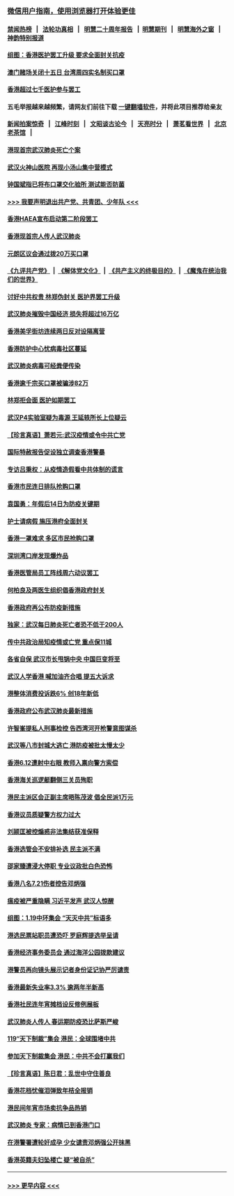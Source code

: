 ### [微信用户指南，使用浏览器打开体验更佳](https://github.com/gfw-breaker/banned-news1/blob/master/indexes/wechat-guide.md?t=0)
#### [禁闻热榜](热点新闻.md?t=0)  &nbsp;&nbsp;|&nbsp;&nbsp; [法轮功真相](https://github.com/gfw-breaker/truth/blob/master/README.md?t=0) &nbsp;&nbsp;|&nbsp;&nbsp; [明慧二十周年报告](https://github.com/gfw-breaker/mh-reports/blob/master/README.md?t=0) &nbsp;&nbsp;|&nbsp;&nbsp;[明慧期刊](https://github.com/gfw-breaker/mh-qikan) &nbsp;&nbsp;|&nbsp;&nbsp; [明慧海外之窗](https://github.com/gfw-breaker/mh-news/blob/master/README.md?t=0) &nbsp;&nbsp;|&nbsp;&nbsp; [神韵特别报道](https://github.com/gfw-breaker/mh-news/blob/master/shenyun.md?t=0)
#### [组图：香港医护罢工升级 要求全面封关抗疫](../pages/nsc415/n11844107.md?t=02051333) 
#### [澳门赌场关闭十五日 台湾周四实名制买口罩](../pages/nsc415/n11845083.md?t=02051333) 
#### [香港超过七千医护参与罢工](../pages/nsc415/n11845051.md?t=02051333) 
#### 五毛举报越来越频繁，请网友们前往下载 [一键翻墙软件](https://github.com/gfw-breaker/ssr-accounts)，并将此项目推荐给亲友
#### [新闻拍案惊奇](https://github.com/gfw-breaker/banned-news1/blob/master/pages/link4.md) &nbsp;&nbsp;|&nbsp;&nbsp; [江峰时刻](https://github.com/gfw-breaker/banned-news1/blob/master/pages/link4.md) &nbsp;&nbsp;|&nbsp;&nbsp; [文昭谈古论今](https://github.com/gfw-breaker/banned-news1/blob/master/pages/link4.md) &nbsp;&nbsp;|&nbsp;&nbsp; [天亮时分](https://github.com/gfw-breaker/banned-news1/blob/master/pages/link4.md) &nbsp;&nbsp;|&nbsp;&nbsp; [萧茗看世界](https://github.com/gfw-breaker/banned-news1/blob/master/pages/link4.md) &nbsp;&nbsp;|&nbsp;&nbsp; [北京老茶馆](https://github.com/gfw-breaker/banned-news1/blob/master/pages/link4.md) &nbsp;&nbsp;|&nbsp;&nbsp; 
#### [港现首宗武汉肺炎死亡个案](../pages/nsc415/n11844998.md?t=02051333) 
#### [武汉火神山医院 再现小汤山集中营模式](../pages/nsc415/n11844763.md?t=02051333) 
#### [钟国斌指已将布口罩交化验所 测试能否防菌](../pages/nsc415/n11842783.md?t=02051333) 
#### [>>> 我要声明退出共产党、共青团、少年队 <<<](https://github.com/begood0513/goodnews/blob/master/quit/letter.md) 
#### [香港HAEA宣布启动第二阶段罢工](../pages/nsc415/n11842723.md?t=02051333) 
#### [香港现首宗人传人武汉肺炎](../pages/nsc415/n11842766.md?t=02051333) 
#### [元朗区议会通过拨20万买口罩](../pages/nsc415/n11842754.md?t=02051333) 
#### [《九评共产党》](https://github.com/begood0513/9ping.md/blob/master/README.md) &nbsp;|&nbsp; [《解体党文化》](../../../../jtdwh.md/blob/master/README.md)  &nbsp;|&nbsp; [《共产主义的终极目的》](../../../../gczydzjmd.md/blob/master/README.md) &nbsp;|&nbsp; [《魔鬼在统治我们的世界》](../../../../mgztzwmdsj.md/blob/master/README.md) 
#### [讨好中共权贵 林郑伪封关 医护界罢工升级](../pages/nsc415/n11842359.md?t=02051333) 
#### [武汉肺炎摧毁中国经济 损失将超过16万亿](../pages/nsc415/n11839723.md?t=02051333) 
#### [香港美孚街坊连续两日反对设隔离营](../pages/nsc415/n11839962.md?t=02051333) 
#### [香港防护中心忧病毒社区蔓延](../pages/nsc415/n11839933.md?t=02051333) 
#### [武汉肺炎病毒可经粪便传染](../pages/nsc415/n11839939.md?t=02051333) 
#### [香港逾千宗买口罩被骗涉82万](../pages/nsc415/n11839914.md?t=02051333) 
#### [林郑拒会面 医护如期罢工](../pages/nsc415/n11839892.md?t=02051333) 
#### [武汉P4实验室疑为毒源 王延轶所长上位疑云](../pages/nsc415/n11835543.md?t=02051333) 
#### [【珍言真语】萧若元:武汉疫情或令中共亡党](../pages/nsc415/n11829394.md?t=02051333) 
#### [国际特赦报告促设独立调查香港警暴](../pages/nsc415/n11833845.md?t=02051333) 
#### [专访吕秉权：从疫情造假看中共体制的谎言](../pages/nsc415/n11833813.md?t=02051333) 
#### [香港市民连日排队抢购口罩](../pages/nsc415/n11833794.md?t=02051333) 
#### [袁国勇：年假后14日为防疫关键期](../pages/nsc415/n11831088.md?t=02051333) 
#### [护士请病假 施压港府全面封关](../pages/nsc415/n11831030.md?t=02051333) 
#### [香港一罩难求 多区市民抢购口罩](../pages/nsc415/n11831002.md?t=02051333) 
#### [深圳湾口岸发现爆炸品](../pages/nsc415/n11828802.md?t=02051333) 
#### [香港医管局员工阵线周六动议罢工](../pages/nsc415/n11828762.md?t=02051333) 
#### [何柏良及两医生组织倡香港政府封关](../pages/nsc415/n11828749.md?t=02051333) 
#### [香港政府再公布防疫新措施](../pages/nsc415/n11828716.md?t=02051333) 
#### [独家：武汉每日肺炎死亡者恐不低于200人](../pages/nsc415/n11828240.md?t=02051333) 
#### [传中共政治局知疫情或亡党 重点保11城](../pages/nsc415/n11828145.md?t=02051333) 
#### [各省自保 武汉市长甩锅中央 中国巨变将至](../pages/nsc415/n11828021.md?t=02051333) 
#### [武汉人学香港 喊加油齐合唱 提五大诉求](../pages/nsc415/n11827046.md?t=02051333) 
#### [港整体消费投诉跌6% 创18年新低](../pages/nsc415/n11817280.md?t=02051333) 
#### [香港政府公布武汉肺炎最新措施](../pages/nsc415/n11817152.md?t=02051333) 
#### [许智峯提私人刑事检控 告西湾河开枪警意图谋杀](../pages/nsc415/n11817132.md?t=02051333) 
#### [武汉等八市封城大逃亡 港防疫被批太慢太少](../pages/nsc415/n11817058.md?t=02051333) 
#### [香港6.12遭射中右眼 教师入禀向警方索偿](../pages/nsc415/n11814678.md?t=02051333) 
#### [香港海关巡逻艇翻侧三关员殉职](../pages/nsc415/n11814604.md?t=02051333) 
#### [港民主派区会正副主席晤陈茂波 倡全民派1万元](../pages/nsc415/n11814582.md?t=02051333) 
#### [香港议员质疑警方权力过大](../pages/nsc415/n11814560.md?t=02051333) 
#### [刘颕匡被控煽惑非法集结获准保释](../pages/nsc415/n11811727.md?t=02051333) 
#### [香港选管会不安排补选 民主派不满](../pages/nsc415/n11811691.md?t=02051333) 
#### [邵家臻遭浸大停职 专业议政批白色恐怖](../pages/nsc415/n11811670.md?t=02051333) 
#### [香港八名7.21伤者控告邓炳强](../pages/nsc415/n11811623.md?t=02051333) 
#### [瘟疫被严重隐瞒 习近平发声 武汉人惊醒](../pages/nsc415/n11811186.md?t=02051333) 
#### [组图：1.19中环集会 “天灭中共”标语多](../pages/nsc415/n11809514.md?t=02051333) 
#### [港选民票站职员遭恐吓 罗庭辉提选举呈请](../pages/nsc415/n11808914.md?t=02051333) 
#### [香港经济事务委员会 通过海洋公园拨款建议](../pages/nsc415/n11808906.md?t=02051333) 
#### [港警员再向镜头展示记者身份证记协严厉谴责](../pages/nsc415/n11808888.md?t=02051333) 
#### [香港最新失业率3.3% 逾两年半新高](../pages/nsc415/n11808887.md?t=02051333) 
#### [香港社民连年宵摊档设反修例展板](../pages/nsc415/n11808857.md?t=02051333) 
#### [武汉肺炎人传人 春运期防疫恐比萨斯严峻](../pages/nsc415/n11808739.md?t=02051333) 
#### [119“天下制裁”集会 港民：全球围堵中共](../pages/nsc415/n11806318.md?t=02051333) 
#### [参加天下制裁集会 港民：中共不会打赢我们](../pages/nsc415/n11806596.md?t=02051333) 
#### [【珍言真语】陈日君：乱世中守住善良](../pages/nsc415/n11806247.md?t=02051333) 
#### [香港花档忧催泪弹致年桔全报销](../pages/nsc415/n11806130.md?t=02051333) 
#### [港民间年宵市场卖抗争品热销](../pages/nsc415/n11806073.md?t=02051333) 
#### [武汉肺炎 专家：病情已到香港门口](../pages/nsc415/n11806020.md?t=02051333) 
#### [在港警署遭轮奸成孕 少女谴责邓炳强公开抹黑](../pages/nsc415/n11805981.md?t=02051333) 
#### [香港英籍夫妇坠楼亡 疑“被自杀”](../pages/nsc415/n11805937.md?t=02051333) 

----
#### [ >>> 更早内容 <<< ](../indexes/nsc415-earlier.md)
